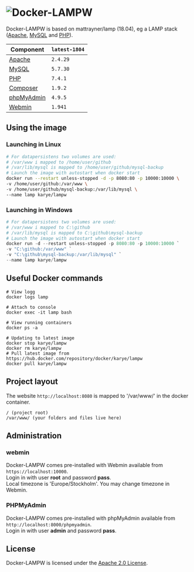 # ![Docker-LAMPW][logo]
Docker-LAMPW is based on mattrayner/lamp (18.04), eg a LAMP stack ([Apache][apache], [MySQL][mysql] and [PHP][php]).

Component | `latest-1804`
---|---
[Apache][apache] |`2.4.29`
[MySQL][mysql] |`5.7.30`
[PHP][php] | `7.4.1`
[Composer][composer] | `1.9.2`
[phpMyAdmin][phpmyadmin] | `4.9.5`
[Webmin][webmin] | `1.941`

## Using the image
### Launching in Linux
```bash
# For datapersistens two volumes are used:
# /var/www i mapped to /home/user/github
# /var/lib/mysql is mapped to /home/user/github/mysql-backup
# Launch the image with autostart when docker start
docker run --restart unless-stopped -d -p 8080:80 -p 10000:10000 \
-v /home/user/github:/var/www \
-v /home/user/github/mysql-backup:/var/lib/mysql \
--name lamp karye/lampw
```

### Launching in Windows
```powershell
# For datapersistens two volumes are used:
# /var/www i mapped to C:\github
# /var/lib/mysql is mapped to C:\github\mysql-backup
# Launch the image with autostart when docker start
docker run -d --restart unless-stopped -p 8080:80 -p 10000:10000 `
-v "C:\github:/var/www" `
-v "C:\github\mysql-backup:/var/lib/mysql" `
--name lamp karye/lampw
```

## Useful Docker commands
```shell
# View logg
docker logs lamp

# Attach to console
docker exec -it lamp bash

# View running containers
docker ps -a

# Updating to latest image
docker stop karye/lampw
docker rm karye/lampw
# Pull latest image from https://hub.docker.com/repository/docker/karye/lampw
docker pull karye/lampw
```

## Project layout
The website `http://localhost:8080` is mapped to '/var/www/' in the docker container.
```
/ (project root)
/var/www/ (your folders and files live here)
```

## Administration
### webmin
Docker-LAMPW comes pre-installed with Webmin available from `https://localhost:10000`.\
Login in with user **root** and password **pass**.\
Local timezone is 'Europe/Stockholm'. You may change timezone in Webmin.

### PHPMyAdmin
Docker-LAMPW comes pre-installed with phpMyAdmin available from `http://localhost:8000/phpmyadmin`.\
Login in with user **admin** and password **pass**.

## License
Docker-LAMPW is licensed under the [Apache 2.0 License][info-license].

[logo]: https://cdn.rawgit.com/mattrayner/docker-lamp/831976c022782e592b7e2758464b2a9efe3da042/docs/logo.svg

[apache]: http://www.apache.org/
[mysql]: https://www.mysql.com/
[php]: http://php.net/
[composer]: https://getcomposer.org/
[phpmyadmin]: https://www.phpmyadmin.net/
[Webmin]: http://www.webmin.com/

[end-of-life]: http://php.net/supported-versions.php

[info-docker-hub]: https://hub.docker.com/r/mattrayner/lamp
[info-license]: LICENSE